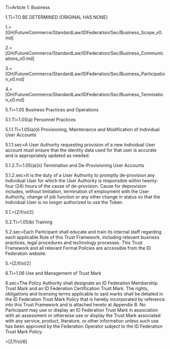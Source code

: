 
Ti=Article 1: Business

1.Ti=TO BE DETERMINED (ORIGINAL HAS NONE)

1.=[GH/FutureCommerce/StandardLaw/IDFederation/Sec/Business_Scope_v0.md]

2.=[GH/FutureCommerce/StandardLaw/IDFederation/Sec/Business_Communications_v0.md]

3.=[GH/FutureCommerce/StandardLaw/IDFederation/Sec/Business_Participation_v0.md]

4.=[GH/FutureCommerce/StandardLaw/IDFederation/Sec/Business_Termination_v0.md]

5.Ti=1.05 Business Practices and Operations

5.1.Ti=1.05(a) Personnel Practices

5.1.1.Ti=1.05(a)(i) Provisioning, Maintenance and Modification of Individual User Accounts

5.1.1.sec=A User Authority requesting provision of a new Individual User account must ensure that the identity data used for that user is accurate and is appropriately updated as needed.

5.1.2.Ti=1.05(a)(ii) Termination and De-Provisioning User Accounts

5.1.2.sec=It is the duty of a User Authority to promptly de-provision any Individual User for which the User Authority is responsible within twenty-four (24) hours of the cause of de-provision. Cause for deprovision includes, without limitation, termination of employment with the User Authority, change of job function or any other change in status so that the Individual User is no longer authorized to use the Token.

5.1.=[Z/f/ol/2]

5.2.Ti=1.05(b) Training

5.2.sec=Each Participant shall educate and train its internal staff regarding each applicable Rule of this Trust Framework, including relevant business practices, legal procedures and technology processes. This Trust Framework and all relevant Formal Policies are accessible from the ID Federation website. 

5.=[Z/f/ol/2]

6.Ti=1.06 Use and Management of Trust Mark

6.sec=The Policy Authority shall designate an ID Federation Membership Trust Mark and an ID Federation Certification Trust Mark. The rights, obligations and licensing terms applicable to said marks shall be detailed in the ID Federation Trust Mark Policy that is hereby incorporated by reference into this Trust Framework and is attached hereto at Appendix B. No Participant may use or display an ID Federation Trust Mark in association with an assessment or otherwise use or display the Trust Mark associated with any service, product, literature, or other information unless such use has been approved by the Federation Operator subject to the ID Federation Trust Mark Policy.

=[Z/f/ol/6]
